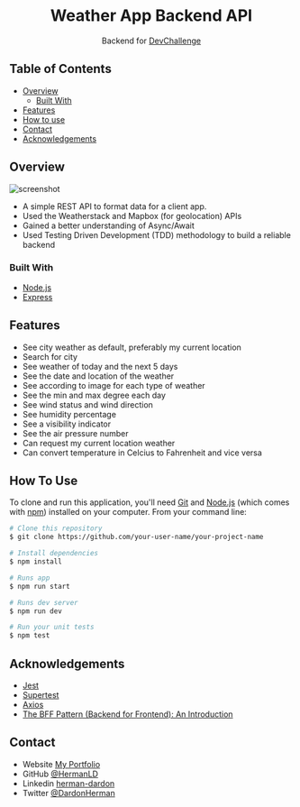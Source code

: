 <!-- Please update value in the {}  -->

<h1 align="center">Weather App Backend API</h1>

<div align="center">
   Backend for <a href="https://devchallenges.io/">DevChallenge</a>
</div>

<!-- TABLE OF CONTENTS -->

## Table of Contents

- [Overview](#overview)
  - [Built With](#built-with)
- [Features](#features)
- [How to use](#how-to-use)
- [Contact](#contact)
- [Acknowledgements](#acknowledgements)

<!-- OVERVIEW -->

## Overview

![screenshot](https://miro.medium.com/max/1400/1*2BaGJecjJNBk0gGCUQJO2w.png)

<!-- Introduce your projects by taking a screenshot or a gif. Try to tell visitors a story about your project by answering: -->

- A simple REST API to format data for a client app.
- Used the Weatherstack and Mapbox (for geolocation) APIs
- Gained a better understanding of Async/Await
- Used Testing Driven Development (TDD) methodology to build a reliable backend

### Built With

<!-- This section should list any major frameworks that you built your project using. Here are a few examples.-->

- [Node.js](https://nodejs.org/)
- [Express](https://expressjs.com/)

## Features

<!-- List the features of your application or follow the template. Don't share the figma file here :) -->

- See city weather as default, preferably my current location
- Search for city
- See weather of today and the next 5 days
- See the date and location of the weather
- See according to image for each type of weather
- See the min and max degree each day
- See wind status and wind direction
- See humidity percentage
- See a visibility indicator
- See the air pressure number
- Can request my current location weather
- Can convert temperature in Celcius to Fahrenheit and vice versa

## How To Use

To clone and run this application, you'll need [Git](https://git-scm.com) and [Node.js](https://nodejs.org/en/download/) (which comes with [npm](http://npmjs.com)) installed on your computer. From your command line:

```bash
# Clone this repository
$ git clone https://github.com/your-user-name/your-project-name

# Install dependencies
$ npm install

# Runs app
$ npm run start

# Runs dev server
$ npm run dev

# Run your unit tests
$ npm test

```

## Acknowledgements

<!-- This section should list any articles or add-ons/plugins that helps you to complete the project. This is optional but it will help you in the future. For example: -->

- [Jest](https://jestjs.io/)
- [Supertest](https://www.npmjs.com/package/supertest)
- [Axios](https://axios-http.com/)
- [The BFF Pattern (Backend for Frontend): An Introduction](https://blog.bitsrc.io/bff-pattern-backend-for-frontend-an-introduction-e4fa965128bf)

## Contact

- Website [My Portfolio](https://portfolio-olive-alpha.vercel.app/)
- GitHub [@HermanLD](https://github.com/HermanLD/)
- Linkedin [herman-dardon](https://www.linkedin.com/in/herman-dardon/)
- Twitter [@DardonHerman](https://twitter.com/DardonHerman/)
